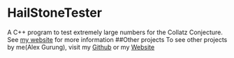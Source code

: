 # HailStoneTester
A C++ program to test extremely large numbers for the Collatz Conjecture. See [my website](http://alex-gurung.github.io) for more information
##Other projects
To see other projects by me(Alex Gurung), visit my [Github](https://github.com/Alex-Gurung.com) or my [Website](http://Alex-Gurung.github.io)